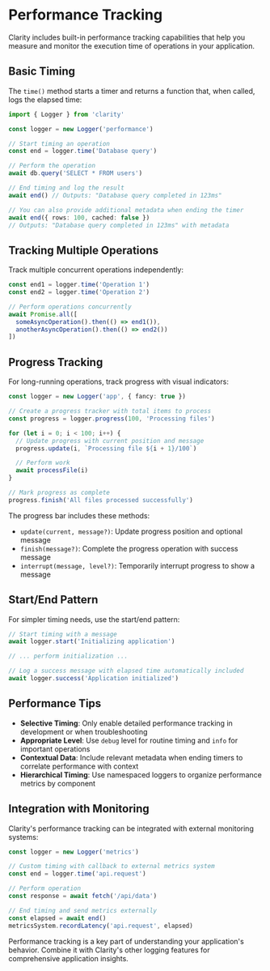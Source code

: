 # Performance Tracking

Clarity includes built-in performance tracking capabilities that help you measure and monitor the execution time of operations in your application.

## Basic Timing

The `time()` method starts a timer and returns a function that, when called, logs the elapsed time:

```ts
import { Logger } from 'clarity'

const logger = new Logger('performance')

// Start timing an operation
const end = logger.time('Database query')

// Perform the operation
await db.query('SELECT * FROM users')

// End timing and log the result
await end() // Outputs: "Database query completed in 123ms"

// You can also provide additional metadata when ending the timer
await end({ rows: 100, cached: false })
// Outputs: "Database query completed in 123ms" with metadata
```

## Tracking Multiple Operations

Track multiple concurrent operations independently:

```ts
const end1 = logger.time('Operation 1')
const end2 = logger.time('Operation 2')

// Perform operations concurrently
await Promise.all([
  someAsyncOperation().then(() => end1()),
  anotherAsyncOperation().then(() => end2())
])
```

## Progress Tracking

For long-running operations, track progress with visual indicators:

```ts
const logger = new Logger('app', { fancy: true })

// Create a progress tracker with total items to process
const progress = logger.progress(100, 'Processing files')

for (let i = 0; i < 100; i++) {
  // Update progress with current position and message
  progress.update(i, `Processing file ${i + 1}/100`)

  // Perform work
  await processFile(i)
}

// Mark progress as complete
progress.finish('All files processed successfully')
```

The progress bar includes these methods:

- `update(current, message?)`: Update progress position and optional message
- `finish(message?)`: Complete the progress operation with success message
- `interrupt(message, level?)`: Temporarily interrupt progress to show a message

## Start/End Pattern

For simpler timing needs, use the start/end pattern:

```ts
// Start timing with a message
await logger.start('Initializing application')

// ... perform initialization ...

// Log a success message with elapsed time automatically included
await logger.success('Application initialized')
```

## Performance Tips

- **Selective Timing**: Only enable detailed performance tracking in development or when troubleshooting
- **Appropriate Level**: Use `debug` level for routine timing and `info` for important operations
- **Contextual Data**: Include relevant metadata when ending timers to correlate performance with context
- **Hierarchical Timing**: Use namespaced loggers to organize performance metrics by component

## Integration with Monitoring

Clarity's performance tracking can be integrated with external monitoring systems:

```ts
const logger = new Logger('metrics')

// Custom timing with callback to external metrics system
const end = logger.time('api.request')

// Perform operation
const response = await fetch('/api/data')

// End timing and send metrics externally
const elapsed = await end()
metricsSystem.recordLatency('api.request', elapsed)
```

Performance tracking is a key part of understanding your application's behavior. Combine it with Clarity's other logging features for comprehensive application insights.
